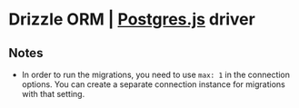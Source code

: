 # Drizzle ORM | [Postgres.js](https://github.com/porsager/postgres) driver

## Notes

- In order to run the migrations, you need to use `max: 1` in the connection options. You can create a separate connection instance for migrations with that setting.
